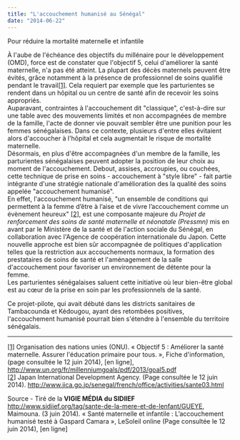 ```yaml
---
title: "L'accouchement humanisé au Sénégal"
date: "2014-06-22"
---
```


Pour réduire la mortalité maternelle et infantile 

À l'aube de l'échéance des objectifs du millénaire pour le développement (OMD), force est de constater que l'objectif 5, celui d'améliorer la santé maternelle, n'a pas été atteint. La plupart des décès maternels peuvent être évités, grâce notamment à la présence de professionnel de soins qualifié pendant le travail[\[1\]](#_ftn1). Cela requiert par exemple que les parturientes se rendent dans un hôpital ou un centre de santé afin de recevoir les soins appropriés.  
Auparavant, contraintes à l'accouchement dit "classique", c'est-à-dire sur une table avec des mouvements limités et non accompagnées de membre de la famille, l'acte de donner vie pouvait sembler être une punition pour les femmes sénégalaises. Dans ce contexte, plusieurs d'entre elles évitaient alors d'accoucher à l'hôpital et cela augmentait le risque de mortalité maternelle.  
Désormais, en plus d'être accompagnées d'un membre de la famille, les parturientes sénégalaises peuvent adopter la position de leur choix au moment de l'accouchement. Debout, assises, accroupies, ou couchées, cette technique de prise en soins - accouchement à "style libre" - fait partie intégrante d'une stratégie nationale d'amélioration des la qualité des soins appelée "accouchement humanisé".  
En effet, l'accouchement humanisé, "un ensemble de conditions qui permettent à la femme d’être à l’aise et de vivre l’accouchement comme un évènement heureux" [\[2\]](#_ftn2), est une composante majeure du *Projet de renforcement des soins de santé maternelle et néonatale (Pressmn)* mis en avant par le Ministère de la santé et de l'action sociale du Sénégal, en collaboration avec l'Agence de coopération internationale du Japon. Cette nouvelle approche est bien sûr accompagnée de politiques d'application telles que la restriction aux accouchements normaux, la formation des prestataires de soins de santé et l'aménagement de la salle d'accouchement pour favoriser un environnement de détente pour la femme.  
Les parturientes sénégalaises saluent cette initiative où leur bien-être global est au cœur de la prise en soin par les professionnels de la santé.

Ce projet-pilote, qui avait débuté dans les districts sanitaires de Tambacounda et Kédougou, ayant des retombées positives, l'accouchement humanisé pourrait bien s'étendre à l'ensemble du territoire sénégalais.

------------------------------------------------------------------------

[\[1\]](#_ftnref1) Organisation des nations unies (ONU). « Objectif 5 : Améliorer la santé maternelle. Assurer l'éducation primaire pour tous. », Fiche d'information, (page consultée le 12 juin 2014), \[en ligne\], <http://www.un.org/fr/millenniumgoals/pdf/2013/goal5.pdf>  
[\[2\]](#_ftnref2) Japan International Development Agency. (Page consultée le 12 juin 2014). <http://www.jica.go.jp/senegal/french/office/activities/sante03.html>

Source - Tiré de la **VIGIE MÉDIA du SIDIIEF**  
<http://www.sidiief.org/tag/sante-de-la-mere-et-de-lenfant/GUEYE>, Maimouna. (3 juin 2014). « Santé maternelle et infantile : L’accouchement humanisé testé à Gaspard Camara », LeSoleil online (Page consultée le 12 juin 2014), \[en ligne\]
